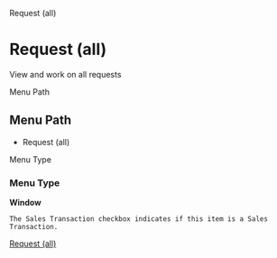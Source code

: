 
Request (all)
# Request (all)


View and work on all requests

Menu Path
## Menu Path



- Request (all)

Menu Type
### Menu Type

**Window**

```
The Sales Transaction checkbox indicates if this item is a Sales Transaction.
```

[Request (all)](../../window-request-all.md)